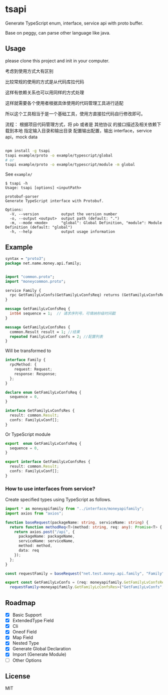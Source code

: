 # tsapi

Generate TypeScript enum, interface, service api with proto buffer.

Base on peggy, can parse other language like java.

## Usage

please clone this project and init in your computer.

考虑到使用方式大有区别

比较常规的使用的方式是从代码库拉代码

这样有依赖关系也可以用同样的方式处理

这样就需要各个使用者根据具体使用的代码管理工具进行适配

所以这个工具相当于是一个基础工具，使用方直接拉代码自行修改即可。

流程：
根据项目代码管理方式，将 pb 或者是 其他协议 的接口描述及相关依赖下载到本地
指定输入目录和输出目录
配置输出配置，输出 interface，service api，mock data 

```bash

npm install -g tsapi
tsapi example/proto -o example/typescript/global
# or 
tsapi example/proto -o example/typescript/module -m global
```
See `example/`

```console
$ tsapi -h
Usage: tsapi [options] <inputPath>

protobuf-parser
Generate TypeScript interface with Protobuf.

Options:
  -V, --version          output the version number
  -o, --output <output>  output path (default: ".")
  -m, --mode <mode>      "global": Global Definition, "module": Module Definition (default: "global")
  -h, --help             output usage information

```

## Example

```proto
syntax = "proto3";
package net.name.money.api.family;


import "common.proto";
import "moneycommon.proto";

service Family {
  rpc GetFamilyLvConfs(GetFamilyLvConfsReq) returns (GetFamilyLvConfsRes) {}
}

message GetFamilyLvConfsReq {
  int64 sequence = 1;  // 请求序列号，可填纳秒级时间戳
}

message GetFamilyLvConfsRes {
  common.Result result = 1; //结果
  repeated FamilyLvConf confs = 2; //配置列表
}

```


Will be transformed to

```typescript
interface Family {
  rpcMethod: {
    request: Request;
    response: Response;
  };
}

declare enum GetFamilyLvConfsReq {
  sequence = 0,
}

interface GetFamilyLvConfsRes {
  result: common.Result;
  confs: FamilyLvConf[];
}
```
Or TypeScript module
```typescript
export  enum GetFamilyLvConfsReq {
  sequence = 0,
}

export interface GetFamilyLvConfsRes {
  result: common.Result;
  confs: FamilyLvConf[];
}
```

### How to use interfaces from service?

Create specified types using TypeScript as follows.

```typescript
import * as moneyapifamily from "../interface/moneyapifamily";
import axios from "axios";

function baseRequest(packageName: string, serviceName: string) {
  return function methodReq<T>(method: string, req: any): Promise<T> {
    return axios.post("/api", {
      packageName: packageName,
      serviceName: serviceName,
      method: method,
      data: req
    });
  };
}

const requestFamily = baseRequest("net.test.money.api.family", "Family");

export const GetFamilyLvConfs = (req: moneyapifamily.GetFamilyLvConfsReq) =>
  requestFamily<moneyapifamily.GetFamilyLcConfsRes>("GetFamilyLvConfs", req);

```

## Roadmap

- [x] Basic Support
- [x] ExtendedType Field
- [x] Cli
- [x] Oneof Field
- [x] Map Field
- [x] Nested Type
- [x] Generate Global Declaration
- [x] Import (Generate Module)
- [ ] Other Options

## License
MIT

